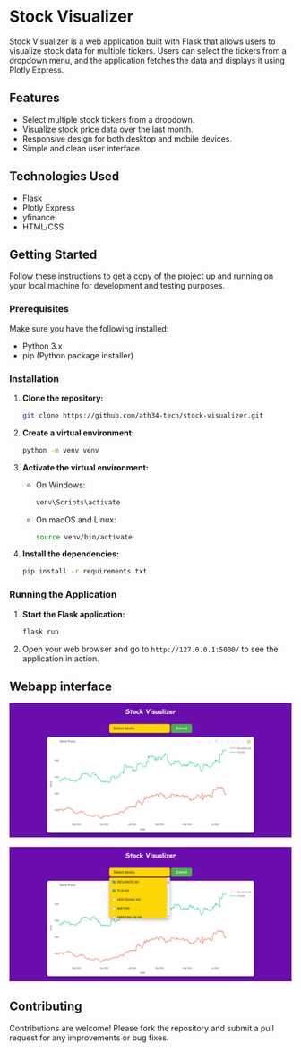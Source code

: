 # Stock Visualizer

Stock Visualizer is a web application built with Flask that allows users to visualize stock data for multiple tickers. Users can select the tickers from a dropdown menu, and the application fetches the data and displays it using Plotly Express.

## Features

- Select multiple stock tickers from a dropdown.
- Visualize stock price data over the last month.
- Responsive design for both desktop and mobile devices.
- Simple and clean user interface.

## Technologies Used

- Flask
- Plotly Express
- yfinance
- HTML/CSS

## Getting Started

Follow these instructions to get a copy of the project up and running on your local machine for development and testing purposes.

### Prerequisites

Make sure you have the following installed:

- Python 3.x
- pip (Python package installer)

### Installation

1. **Clone the repository:**

    ```bash
    git clone https://github.com/ath34-tech/stock-visualizer.git
    ```

2. **Create a virtual environment:**

    ```bash
    python -m venv venv
    ```

3. **Activate the virtual environment:**

    - On Windows:

      ```bash
      venv\Scripts\activate
      ```

    - On macOS and Linux:

      ```bash
      source venv/bin/activate
      ```

4. **Install the dependencies:**

    ```bash
    pip install -r requirements.txt
    ```

### Running the Application

1. **Start the Flask application:**

    ```bash
    flask run
    ```

2. Open your web browser and go to `http://127.0.0.1:5000/` to see the application in action.


## Webapp interface
![stockvis](https://github.com/ath34-tech/stock-visualizer/blob/main/images/stock_vis.png)

![stockvis2](https://github.com/ath34-tech/stock-visualizer/blob/main/images/stock_vis2.png)


## Contributing

Contributions are welcome! Please fork the repository and submit a pull request for any improvements or bug fixes.

